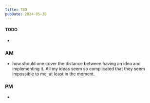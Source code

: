 ```yaml
---
title: TBD
pubDate: 2024-05-30
---
```


#### TODO

- 

### AM

- how should one cover the distance between having an idea and implementing it. All my ideas seem so complicated that they seem impossible to me, at least in the moment.

### PM

- 
